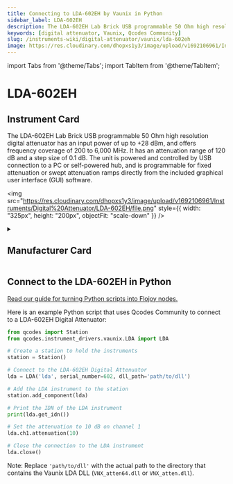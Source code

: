 ```yaml
---
title: Connecting to LDA-602EH by Vaunix in Python
sidebar_label: LDA-602EH
description: The LDA-602EH Lab Brick USB programmable 50 Ohm high resolution digital attenuator has an input power of up to +28 dBm, and offers frequency coverage of 200 to 6,000 MHz. It has an attenuation range of 120 dB and a step size of 0.1 dB. The unit is powered and controlled by USB connection to a PC or self-powered hub, and is programmable for fixed attenuation or swept attenuation ramps directly from the included graphical user interface (GUI) software.
keywords: [digital attenuator, Vaunix, Qcodes Community]
slug: /instruments-wiki/digital-attenuator/vaunix/lda-602eh
image: https://res.cloudinary.com/dhopxs1y3/image/upload/v1692106961/Instruments/Digital%20Attenuator/LDA-602EH/file.png
---
```


import Tabs from '@theme/Tabs';
import TabItem from '@theme/TabItem';

# LDA-602EH

## Instrument Card

<div className="flex">

<div>

The LDA-602EH Lab Brick USB programmable 50 Ohm high resolution digital attenuator has an input power of up to +28 dBm, and offers frequency coverage of 200 to 6,000 MHz. It has an attenuation range of 120 dB and a step size of 0.1 dB. The unit is powered and controlled by USB connection to a PC or self-powered hub, and is programmable for fixed attenuation or swept attenuation ramps directly from the included graphical user interface (GUI) software.

</div>

<img src="https://res.cloudinary.com/dhopxs1y3/image/upload/v1692106961/Instruments/Digital%20Attenuator/LDA-602EH/file.png" style={{ width: "325px", height: "200px", objectFit: "scale-down" }} />

</div>

<details>
<summary><h2>Manufacturer Card</h2></summary>

<img src="https://res.cloudinary.com/dhopxs1y3/image/upload/e_bgremoval/v1692125985/Instruments/Vendor%20Logos/Vaunix.png" style={{ width: "100%", height: "170px",objectFit: "scale-down" }} />

Vaunix Technology Corp. designs, manufactures, and services RF and microwave test equipment and digital radio communications products. Utilizing our deep RF and software engineering expertise, rooted in microwave radio and wireless equipment repair and testing, Vaunix developed the Lab Brick® family of electronic test products, which set a new standard for cost, size, and simplicity of wireless testing devices. Powered by a USB connection and controlled by easy-to-use, graphical-user-interface (GUI) software, Lab Bricks have been designed to meet the needs of wireless engineers and technicians who want to create flexible, customized system solutions either in the lab or in the field. We 've expanded our Lab Brick® family of electronic test products to include Attenuator Matrix solutions that double as Wireless [Handover Test Systems](https://vaunix.com/handover-test-systems/) to give our test technicians and product engineers the advanced capability to solve unique wireless _handover _testing challenges and bring affordability, functionality, reliability and simplicity to the microwave test bench. <a href="https://vaunix.com/">Website</a>.

<ul>
  <li>Headquarters: USA</li>
  <li>Yearly Revenue (millions, USD): 5.0</li>
</ul>
</details>

## Connect to the LDA-602EH in Python

[Read our guide for turning Python scripts into Flojoy nodes.](https://docs.flojoy.ai/custom-nodes/creating-custom-node/)
<Tabs>
<TabItem value="Qcodes Community" label="Qcodes Community">

Here is an example Python script that uses Qcodes Community to connect to a LDA-602EH Digital Attenuator:

```python
from qcodes import Station
from qcodes.instrument_drivers.vaunix.LDA import LDA

# Create a station to hold the instruments
station = Station()

# Connect to the LDA-602EH Digital Attenuator
lda = LDA('lda', serial_number=602, dll_path='path/to/dll')

# Add the LDA instrument to the station
station.add_component(lda)

# Print the IDN of the LDA instrument
print(lda.get_idn())

# Set the attenuation to 10 dB on channel 1
lda.ch1.attenuation(10)

# Close the connection to the LDA instrument
lda.close()
```

Note: Replace `'path/to/dll'` with the actual path to the directory that contains the Vaunix LDA DLL (`VNX_atten64.dll` or `VNX_atten.dll`).

</TabItem>
</Tabs>